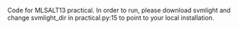 Code for MLSALT13 practical. In order to run, please download svmlight and change svmlight_dir in practical.py:15 to point to your local installation.